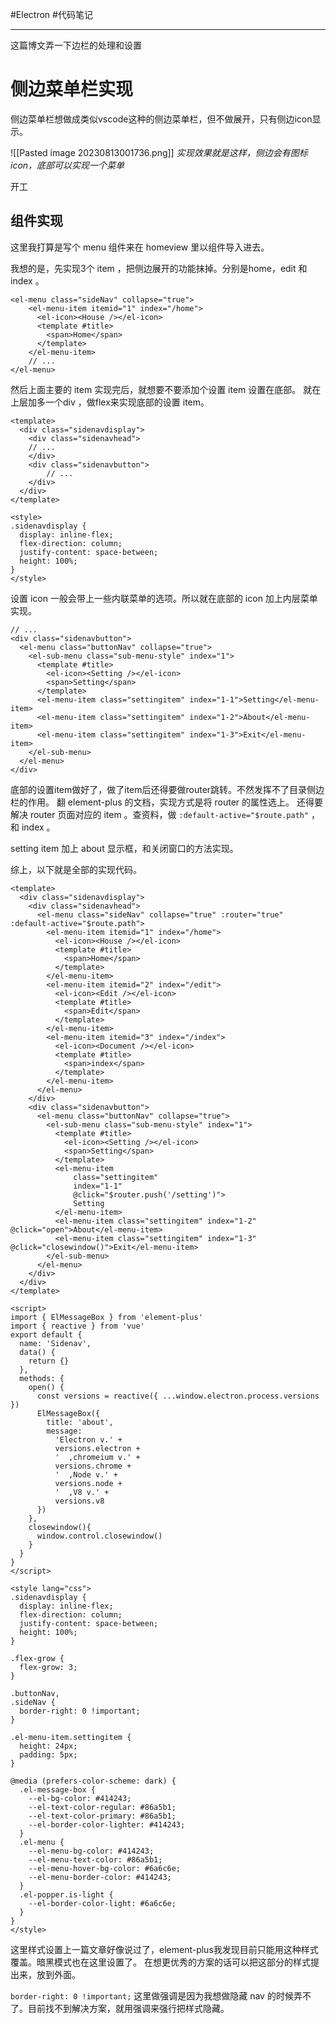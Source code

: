 #Electron #代码笔记 

---
这篇博文弄一下边栏的处理和设置

# 侧边菜单栏实现

侧边菜单栏想做成类似vscode这种的侧边菜单栏，但不做展开，只有侧边icon显示。

![[Pasted image 20230813001736.png]]
*实现效果就是这样，侧边会有图标icon，底部可以实现一个菜单*

开工
## 组件实现

这里我打算是写个 menu 组件来在 homeview 里以组件导入进去。

我想的是，先实现3个 item ，把侧边展开的功能抹掉。分别是home，edit 和 index 。

```vue
<el-menu class="sideNav" collapse="true">
	<el-menu-item itemid="1" index="/home">
	  <el-icon><House /></el-icon>
	  <template #title>
		<span>Home</span>
	  </template>
	</el-menu-item>
	// ...
</el-menu>
```

然后上面主要的 item 实现完后，就想要不要添加个设置 item 设置在底部。
就在上层加多一个div ，做flex来实现底部的设置 item。
```vue
<template>
  <div class="sidenavdisplay">
    <div class="sidenavhead">
	// ...
    </div>
    <div class="sidenavbutton">
	    // ...
    </div>
  </div>
</template>

<style>
.sidenavdisplay {
  display: inline-flex;
  flex-direction: column;
  justify-content: space-between;
  height: 100%;
}
</style>
```

设置 icon 一般会带上一些内联菜单的选项。所以就在底部的 icon 加上内层菜单实现。

```vue
// ...
<div class="sidenavbutton">
  <el-menu class="buttonNav" collapse="true">
	<el-sub-menu class="sub-menu-style" index="1">
	  <template #title>
		<el-icon><Setting /></el-icon>
		<span>Setting</span>
	  </template>
	  <el-menu-item class="settingitem" index="1-1">Setting</el-menu-item>
	  <el-menu-item class="settingitem" index="1-2">About</el-menu-item>
	  <el-menu-item class="settingitem" index="1-3">Exit</el-menu-item>
	</el-sub-menu>
  </el-menu>
</div>
```

底部的设置item做好了，做了item后还得要做router跳转。不然发挥不了目录侧边栏的作用。
翻 element-plus 的文档，实现方式是将 router 的属性选上。
还得要解决 router 页面对应的 item 。查资料，做 `:default-active="$route.path"` ，和 index 。

setting item 加上 about 显示框，和关闭窗口的方法实现。

综上，以下就是全部的实现代码。

```vue
<template>
  <div class="sidenavdisplay">
    <div class="sidenavhead">
      <el-menu class="sideNav" collapse="true" :router="true" :default-active="$route.path">
        <el-menu-item itemid="1" index="/home">
          <el-icon><House /></el-icon>
          <template #title>
            <span>Home</span>
          </template>
        </el-menu-item>
        <el-menu-item itemid="2" index="/edit">
          <el-icon><Edit /></el-icon>
          <template #title>
            <span>Edit</span>
          </template>
        </el-menu-item>
        <el-menu-item itemid="3" index="/index">
          <el-icon><Document /></el-icon>
          <template #title>
            <span>index</span>
          </template>
        </el-menu-item>
      </el-menu>
    </div>
    <div class="sidenavbutton">
      <el-menu class="buttonNav" collapse="true">
        <el-sub-menu class="sub-menu-style" index="1">
          <template #title>
            <el-icon><Setting /></el-icon>
            <span>Setting</span>
          </template>
          <el-menu-item 
	          class="settingitem" 
	          index="1-1"
	          @click="$router.push('/setting')">
	          Setting
          </el-menu-item>
          <el-menu-item class="settingitem" index="1-2" @click="open">About</el-menu-item>
          <el-menu-item class="settingitem" index="1-3" @click="closewindow()">Exit</el-menu-item>
        </el-sub-menu>
      </el-menu>
    </div>
  </div>
</template>
```

```vue
<script>
import { ElMessageBox } from 'element-plus'
import { reactive } from 'vue'
export default {
  name: 'Sidenav',
  data() {
    return {}
  },
  methods: {
    open() {
      const versions = reactive({ ...window.electron.process.versions })
      ElMessageBox({
        title: 'about',
        message:
          'Electron v.' +
          versions.electron +
          '  ,chromeium v.' +
          versions.chrome +
          '  ,Node v.' +
          versions.node +
          '  ,V8 v.' +
          versions.v8
      })
    },
    closewindow(){
      window.control.closewindow()
    }
  }
}
</script>
```
  
```vue
<style lang="css">
.sidenavdisplay {
  display: inline-flex;
  flex-direction: column;
  justify-content: space-between;
  height: 100%;
}

.flex-grow {
  flex-grow: 3;
}

.buttonNav,
.sideNav {
  border-right: 0 !important;
}

.el-menu-item.settingitem {
  height: 24px;
  padding: 5px;
}

@media (prefers-color-scheme: dark) {
  .el-message-box {
    --el-bg-color: #414243;
    --el-text-color-regular: #86a5b1;
    --el-text-color-primary: #86a5b1;
    --el-border-color-lighter: #414243;
  }
  .el-menu {
    --el-menu-bg-color: #414243;
    --el-menu-text-color: #86a5b1;
    --el-menu-hover-bg-color: #6a6c6e;
    --el-menu-border-color: #414243;
  }
  .el-popper.is-light {
    --el-border-color-light: #6a6c6e;
  }
}
</style>
```

这里样式设置上一篇文章好像说过了，element-plus我发现目前只能用这种样式覆盖。暗黑模式也在这里设置了。
在想更优秀的方案的话可以把这部分的样式提出来，放到外面。

`border-right: 0 !important;` 这里做强调是因为我想做隐藏 nav 的时候弄不了。目前找不到解决方案，就用强调来强行把样式隐藏。

